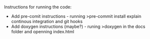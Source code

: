 Instructions for running the code:
 - Add pre-comit instructions - running >pre-commit install explain continous integration and git hooks
 - Add doxygen instructions (maybe?) - runing >doxygen in the docs folder and openning index.html
